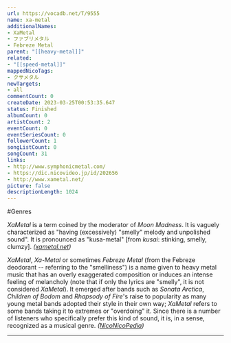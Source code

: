 ```yaml
---
url: https://vocadb.net/T/9555
name: xa-metal
additionalNames: 
- XaMetal
- ファブリメタル
- Febreze Metal
parent: "[[heavy-metal]]"
related:
- "[[speed-metal]]"
mappedNicoTags:
- クサメタル
newTargets:
- all
commentCount: 0
createDate: 2023-03-25T00:53:35.647
status: Finished
albumCount: 0
artistCount: 2
eventCount: 0
eventSeriesCount: 0
followerCount: 1
songListCount: 0
songCount: 31
links: 
- http://www.symphonicmetal.com/
- https://dic.nicovideo.jp/id/202656
- http://www.xametal.net/
picture: false
descriptionLength: 1024
---
```


#Genres

_XaMetal_ is a term coined by the moderator of _Moon Madness_. It is vaguely characterized as "having (excessively) "smelly" melody and unpolished sound". It is pronounced as "kusa-metal" [from _kusai_: stinking, smelly, clumzy]. _([xametal.net](http://www.xametal.net/))_

_XaMetal_, _Xa-Metal_ or sometimes _Febreze Metal_ (from the Febreze deodorant -- referring to the "smelliness") is a name given to heavy metal music that has an overly exaggerated composition or induces an intense feeling of melancholy (note that if only the lyrics are "smelly", it is not considered _XaMetal_). It emerged after bands such as _Sonata Arctica_, _Children of Bodom_ and _Rhapsody of Fire_'s raise to popularity as many young metal bands adopted their style in their own way; _XaMetal_ refers to some bands taking it to extremes or "overdoing" it. Since there is a number of listeners who specifically prefer this kind of sound, it is, in a sense, recognized as a musical genre. _([NicoNicoPedia](https://dic.nicovideo.jp/id/202656))_

---

